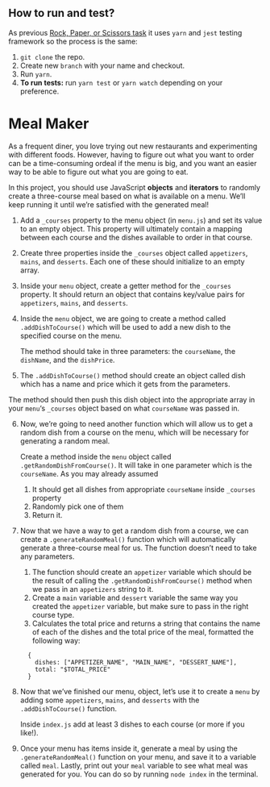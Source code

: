 ## How to run and test?

As previous [Rock, Paper, or Scissors task](https://github.com/IT-forward/js-fn-rock-paper-scissors) it uses `yarn` and `jest` testing framework so the process is the same:

1. `git clone` the repo.
2. Create new `branch` with your name and checkout.
3. Run `yarn`.
4. **To run tests:** run `yarn test` or `yarn watch` depending on your preference.

# Meal Maker

As a frequent diner, you love trying out new restaurants and experimenting with different foods. However, having to figure out what you want to order can be a time-consuming ordeal if the menu is big, and you want an easier way to be able to figure out what you are going to eat.

In this project, you should use JavaScript **objects** and **iterators** to randomly create a three-course meal based on what is available on a menu. We’ll keep running it until we’re satisfied with the generated meal!

1. Add a `_courses` property to the menu object (in `menu.js`) and set its value to an empty object. This property will ultimately contain a mapping between each course and the dishes available to order in that course.

2. Create three properties inside the `_courses` object called `appetizers`, `mains`, and `desserts`. Each one of these should initialize to an empty array.

3. Inside your `menu` object, create a getter method for the `_courses` property. It should return an object that contains key/value pairs for `appetizers`, `mains`, and `desserts`.

4. Inside the `menu` object, we are going to create a method called `.addDishToCourse()` which will be used to add a new dish to the specified course on the menu.

   The method should take in three parameters: the `courseName`, the `dishName`, and the `dishPrice`.

5. The `.addDishToCourse()` method should create an object called dish which has a name and price which it gets from the parameters.

The method should then push this dish object into the appropriate array in your `menu`‘s `_courses` object based on what `courseName` was passed in.

6. Now, we’re going to need another function which will allow us to get a random dish from a course on the menu, which will be necessary for generating a random meal.

   Create a method inside the `menu` object called `.getRandomDishFromCourse()`. It will take in one parameter which is the `courseName`. As you may already assumed
   1. It should get all dishes from appropriate `courseName` inside `_courses` property
   2. Randomly pick one of them
   3. Return it.

7. Now that we have a way to get a random dish from a course, we can create a `.generateRandomMeal()` function which will automatically generate a three-course meal for us. The function doesn’t need to take any parameters.
   1. The function should create an `appetizer` variable which should be the result of calling the `.getRandomDishFromCourse()` method when we pass in an `appetizers` string to it.
   2. Create a `main` variable and `dessert` variable the same way you created the `appetizer` variable, but make sure to pass in the right course type.
   3. Calculates the total price and returns a string that contains the name of each of the dishes and the total price of the meal, formatted the following way:

   ```
     {
       dishes: ["APPETIZER_NAME", "MAIN_NAME", "DESSERT_NAME"],
       total: "$TOTAL_PRICE"
     }
   ```

8. Now that we’ve finished our menu, object, let’s use it to create a `menu` by adding some `appetizers`, `mains`, and `desserts` with the `.addDishToCourse()` function.

   Inside `index.js` add at least 3 dishes to each course (or more if you like!).

9. Once your menu has items inside it, generate a meal by using the `.generateRandomMeal()` function on your menu, and save it to a variable called `meal`. Lastly, print out your `meal` variable to see what meal was generated for you. You can do so by running `node index` in the terminal.
